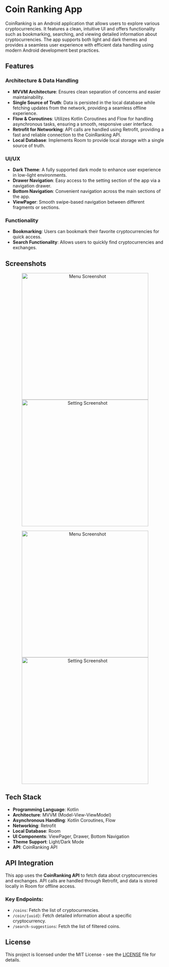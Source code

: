 
# Coin Ranking App
CoinRanking is an Android application that allows users to explore various cryptocurrencies. It features a clean, intuitive UI and offers functionality such as bookmarking, searching, and viewing detailed information about cryptocurrencies. The app supports both light and dark themes and provides a seamless user experience with efficient data handling using modern Android development best practices.

## Features
### Architecture & Data Handling
- **MVVM Architecture**: Ensures clean separation of concerns and easier maintainability.
- **Single Source of Truth**: Data is persisted in the local database while fetching updates from the network, providing a seamless offline experience.
- **Flow & Coroutines**: Utilizes Kotlin Coroutines and Flow for handling asynchronous tasks, ensuring a smooth, responsive user interface.
- **Retrofit for Networking**: API calls are handled using Retrofit, providing a fast and reliable connection to the CoinRanking API.
- **Local Database**: Implements Room to provide local storage with a single source of truth.

### UI/UX
- **Dark Theme**: A fully supported dark mode to enhance user experience in low-light environments.
- **Drawer Navigation**: Easy access to the setting section of the app via a navigation drawer.
- **Bottom Navigation**: Convenient navigation across the main sections of the app.
- **ViewPager**: Smooth swipe-based navigation between different fragments or sections.

### Functionality
- **Bookmarking**: Users can bookmark their favorite cryptocurrencies for quick access.
- **Search Functionality**: Allows users to quickly find cryptocurrencies and exchanges.

## Screenshots
<p align="center">
   <img src="screenshots/main light.png" alt="Menu Screenshot" width="400"/>
   <img src="screenshots/detail light.png" alt="Setting Screenshot" width="400"/>
</p>
<p align="center">
   <img src="screenshots/main dark.png" alt="Menu Screenshot" width="400"/>
   <img src="screenshots/drawer dark.png" alt="Setting Screenshot" width="400"/>
</p>


## Tech Stack
- **Programming Language**: Kotlin
- **Architecture**: MVVM (Model-View-ViewModel)
- **Asynchronous Handling**: Kotlin Coroutines, Flow
- **Networking**: Retrofit
- **Local Database**: Room
- **UI Components**: ViewPager, Drawer, Bottom Navigation
- **Theme Support**: Light/Dark Mode
- **API**: CoinRanking API

## API Integration
This app uses the **CoinRanking API** to fetch data about cryptocurrencies and exchanges. API calls are handled through Retrofit, and data is stored locally in Room for offline access.

### Key Endpoints:
- `/coins`: Fetch the list of cryptocurrencies.
- `/coin/{uuid}`: Fetch detailed information about a specific cryptocurrency.
- `/search-suggestions`: Fetch the list of filtered coins.

## License
This project is licensed under the MIT License - see the [LICENSE](LICENSE) file for details.
